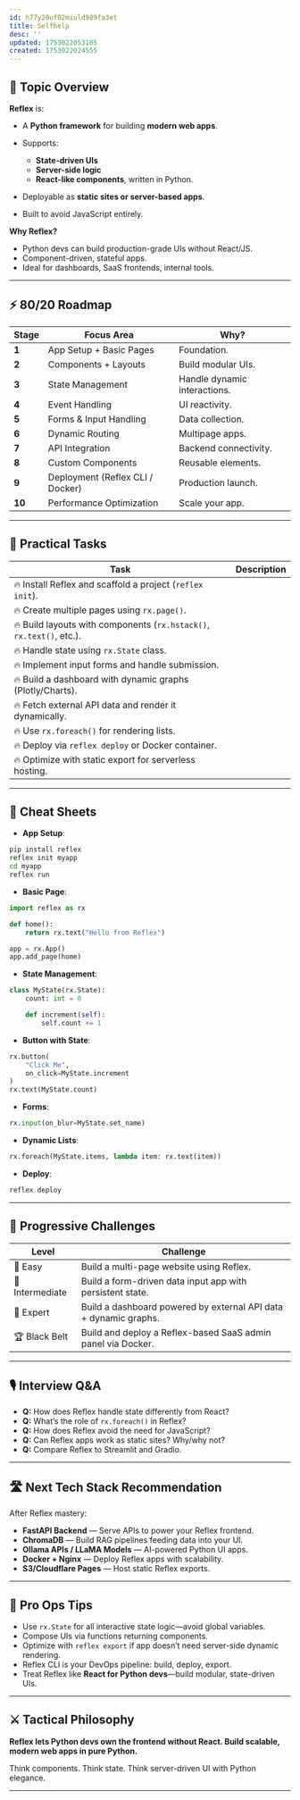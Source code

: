 ```yaml
---
id: h77y20uf02miuld989fa3et
title: Selfhelp
desc: ''
updated: 1753022053105
created: 1753022024555
---
```


## 📌 Topic Overview

**Reflex** is:

* A **Python framework** for building **modern web apps**.
* Supports:

  * **State-driven UIs**
  * **Server-side logic**
  * **React-like components**, written in Python.
* Deployable as **static sites or server-based apps**.
* Built to avoid JavaScript entirely.

**Why Reflex?**

* Python devs can build production-grade UIs without React/JS.
* Component-driven, stateful apps.
* Ideal for dashboards, SaaS frontends, internal tools.

---

## ⚡ 80/20 Roadmap

| Stage  | Focus Area                       | Why?                         |
| ------ | -------------------------------- | ---------------------------- |
| **1**  | App Setup + Basic Pages          | Foundation.                  |
| **2**  | Components + Layouts             | Build modular UIs.           |
| **3**  | State Management                 | Handle dynamic interactions. |
| **4**  | Event Handling                   | UI reactivity.               |
| **5**  | Forms & Input Handling           | Data collection.             |
| **6**  | Dynamic Routing                  | Multipage apps.              |
| **7**  | API Integration                  | Backend connectivity.        |
| **8**  | Custom Components                | Reusable elements.           |
| **9**  | Deployment (Reflex CLI / Docker) | Production launch.           |
| **10** | Performance Optimization         | Scale your app.              |

---

## 🚀 Practical Tasks

| Task                                                                 | Description |
| -------------------------------------------------------------------- | ----------- |
| 🔥 Install Reflex and scaffold a project (`reflex init`).            |             |
| 🔥 Create multiple pages using `rx.page()`.                          |             |
| 🔥 Build layouts with components (`rx.hstack()`, `rx.text()`, etc.). |             |
| 🔥 Handle state using `rx.State` class.                              |             |
| 🔥 Implement input forms and handle submission.                      |             |
| 🔥 Build a dashboard with dynamic graphs (Plotly/Charts).            |             |
| 🔥 Fetch external API data and render it dynamically.                |             |
| 🔥 Use `rx.foreach()` for rendering lists.                           |             |
| 🔥 Deploy via `reflex deploy` or Docker container.                   |             |
| 🔥 Optimize with static export for serverless hosting.               |             |

---

## 🧾 Cheat Sheets

* **App Setup**:

```bash
pip install reflex
reflex init myapp
cd myapp
reflex run
```

* **Basic Page**:

```python
import reflex as rx

def home():
    return rx.text("Hello from Reflex")

app = rx.App()
app.add_page(home)
```

* **State Management**:

```python
class MyState(rx.State):
    count: int = 0

    def increment(self):
        self.count += 1
```

* **Button with State**:

```python
rx.button(
    "Click Me",
    on_click=MyState.increment
)
rx.text(MyState.count)
```

* **Forms**:

```python
rx.input(on_blur=MyState.set_name)
```

* **Dynamic Lists**:

```python
rx.foreach(MyState.items, lambda item: rx.text(item))
```

* **Deploy**:

```bash
reflex deploy
```

---

## 🎯 Progressive Challenges

| Level           | Challenge                                                        |
| --------------- | ---------------------------------------------------------------- |
| 🥉 Easy         | Build a multi-page website using Reflex.                         |
| 🥈 Intermediate | Build a form-driven data input app with persistent state.        |
| 🥇 Expert       | Build a dashboard powered by external API data + dynamic graphs. |
| 🏆 Black Belt   | Build and deploy a Reflex-based SaaS admin panel via Docker.     |

---

## 🎙️ Interview Q\&A

* **Q:** How does Reflex handle state differently from React?
* **Q:** What’s the role of `rx.foreach()` in Reflex?
* **Q:** How does Reflex avoid the need for JavaScript?
* **Q:** Can Reflex apps work as static sites? Why/why not?
* **Q:** Compare Reflex to Streamlit and Gradio.

---

## 🛣️ Next Tech Stack Recommendation

After Reflex mastery:

* **FastAPI Backend** — Serve APIs to power your Reflex frontend.
* **ChromaDB** — Build RAG pipelines feeding data into your UI.
* **Ollama APIs / LLaMA Models** — AI-powered Python UI apps.
* **Docker + Nginx** — Deploy Reflex apps with scalability.
* **S3/Cloudflare Pages** — Host static Reflex exports.

---

## 🎩 Pro Ops Tips

* Use `rx.State` for all interactive state logic—avoid global variables.
* Compose UIs via functions returning components.
* Optimize with `reflex export` if app doesn’t need server-side dynamic rendering.
* Reflex CLI is your DevOps pipeline: build, deploy, export.
* Treat Reflex like **React for Python devs**—build modular, state-driven UIs.

---

## ⚔️ Tactical Philosophy

**Reflex lets Python devs own the frontend without React. Build scalable, modern web apps in pure Python.**

Think components. Think state. Think server-driven UI with Python elegance.

---
